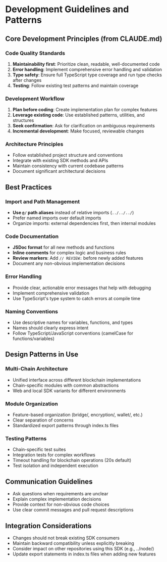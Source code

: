 # Development Guidelines and Patterns

## Core Development Principles (from CLAUDE.md)

### Code Quality Standards
1. **Maintainability first**: Prioritize clean, readable, well-documented code
2. **Error handling**: Implement comprehensive error handling and validation
3. **Type safety**: Ensure full TypeScript type coverage and run type checks after changes
4. **Testing**: Follow existing test patterns and maintain coverage

### Development Workflow
1. **Plan before coding**: Create implementation plan for complex features
2. **Leverage existing code**: Use established patterns, utilities, and structures
3. **Seek confirmation**: Ask for clarification on ambiguous requirements
4. **Incremental development**: Make focused, reviewable changes

### Architecture Principles
- Follow established project structure and conventions
- Integrate with existing SDK methods and APIs
- Maintain consistency with current codebase patterns
- Document significant architectural decisions

## Best Practices

### Import and Path Management
- **Use `@/` path aliases** instead of relative imports (`../../../`)
- Prefer named imports over default imports
- Organize imports: external dependencies first, then internal modules

### Code Documentation
- **JSDoc format** for all new methods and functions
- **Inline comments** for complex logic and business rules
- **Review markers**: Add `// REVIEW:` before newly added features
- Document any non-obvious implementation decisions

### Error Handling
- Provide clear, actionable error messages that help with debugging
- Implement comprehensive validation
- Use TypeScript's type system to catch errors at compile time

### Naming Conventions
- Use descriptive names for variables, functions, and types
- Names should clearly express intent
- Follow TypeScript/JavaScript conventions (camelCase for functions/variables)

## Design Patterns in Use

### Multi-Chain Architecture
- Unified interface across different blockchain implementations
- Chain-specific modules with common abstractions
- Web and local SDK variants for different environments

### Module Organization
- Feature-based organization (bridge/, encryption/, wallet/, etc.)
- Clear separation of concerns
- Standardized export patterns through index.ts files

### Testing Patterns
- Chain-specific test suites
- Integration tests for complex workflows
- Timeout handling for blockchain operations (20s default)
- Test isolation and independent execution

## Communication Guidelines
- Ask questions when requirements are unclear
- Explain complex implementation decisions
- Provide context for non-obvious code choices
- Use clear commit messages and pull request descriptions

## Integration Considerations
- Changes should not break existing SDK consumers
- Maintain backward compatibility unless explicitly breaking
- Consider impact on other repositories using this SDK (e.g., ../node/)
- Update export statements in index.ts files when adding new features
